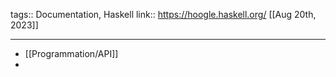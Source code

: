 tags:: Documentation, Haskell
link:: https://hoogle.haskell.org/
[[Aug 20th, 2023]]
***

- [[Programmation/API]]
-